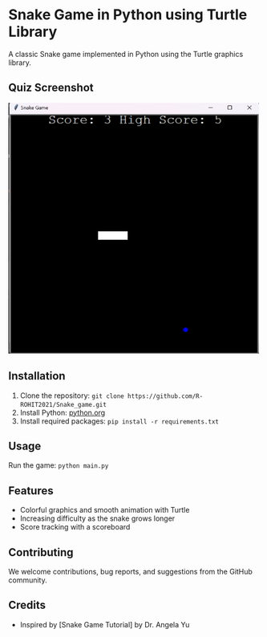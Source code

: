 # Snake Game in Python using Turtle Library

A classic Snake game implemented in Python using the Turtle graphics library.

## Quiz Screenshot

<img src="https://github.com/R-ROHIT2021/Snake_game/blob/main/Screenshot.png" alt="Alt Text" width="500" height="500">


## Installation
1. Clone the repository: `git clone https://github.com/R-ROHIT2021/Snake_game.git`
3. Install Python: [python.org](https://www.python.org/downloads/)
4. Install required packages: `pip install -r requirements.txt`

## Usage
Run the game: `python main.py`

## Features
- Colorful graphics and smooth animation with Turtle
- Increasing difficulty as the snake grows longer
- Score tracking with a scoreboard

## Contributing
We welcome contributions, bug reports, and suggestions from the GitHub community.

## Credits
- Inspired by [Snake Game Tutorial] by Dr. Angela Yu


